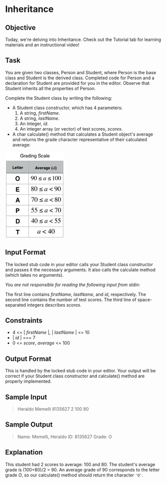 # Inheritance #

## Objective ##

Today, we're delving into Inheritance. Check out the Tutorial tab for learning materials and an 
instructional video!

## Task ##

You are given two classes, Person and Student, where Person is the base class and Student is the 
derived class. Completed code for Person and a declaration for Student are provided for you in the 
editor. Observe that Student inherits all the properties of Person.

Complete the Student class by writing the following:

 * A Student class constructor, which has 4 parameters:
    1. A string, _firstName_.
    2. A string, _lastName_.
    3. An integer, _id_.
    4. An integer array (or vector) of test scores, _scores_.
 * A char calculate() method that calculates a Student object's average and returns the grade 
 character representative of their calculated average:

![Grading](./Grading.png)

## Input Format ##

The locked stub code in your editor calls your Student class constructor and passes it the 
necessary arguments. It also calls the calculate method (which takes no arguments).

_You are not responsible for reading the following input from stdin:_

The first line contains _firstName_, _lastName_, and _id_, respectively. The second line contains 
the number of test scores. The third line of space-separated integers describes _scores_.

## Constraints ##

 * 4 <= | _firstName_ |, | _lastName_ | <= 10
 * | _id_ | === 7
 * 0 <= _score_, _average_ <= 100
 
## Output Format ##

This is handled by the locked stub code in your editor. Your output will be correct if your 
Student class constructor and calculate() method are properly implemented.

## Sample Input ##

 > Heraldo Memelli 8135627
 > 2
 > 100 80

## Sample Output ##

 > Name: Memelli, Heraldo
 > ID: 8135627
 > Grade: O

## Explanation ##

This student had 2 scores to average: 100 and 80. The student's average grade is (100+80)/2 = 90. 
An average grade of 90 corresponds to the letter grade _O_, so our calculate() method should 
return the character `'O'`.
